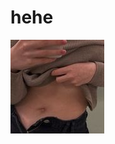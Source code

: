 # hehe
<img src="https://raw.githubusercontent.com/AlexTabur/hehe/master/138259850_1338313613202858_5791201765589761609_n.jpg" onload="alert(1337)">
